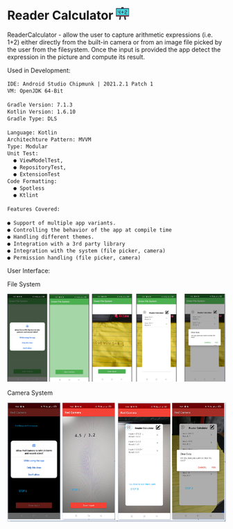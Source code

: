 # Reader Calculator   ![alt text](https://github.com/johnjake/ml-ocr/blob/master/calc.png)

ReaderCalculator - allow the user to capture arithmetic expressions (i.e. 1+2) either directly from the built-in camera or from an image file picked by the user from the filesystem. Once the input is provided the app detect the expression in the picture and compute its result.

Used in Development: 

    IDE: Android Studio Chipmunk | 2021.2.1 Patch 1
    VM: OpenJDK 64-Bit

    Gradle Version: 7.1.3
    Kotlin Version: 1.6.10
    Gradle Type: DLS

    Language: Kotlin
    Architechture Pattern: MVVM
    Type: Modular
    Unit Test: 
      ● ViewModelTest, 
      ● RepositoryTest, 
      ● ExtensionTest
    Code Formatting: 
      ● Spotless 
      ● Ktlint
    
    Features Covered:
    
    ● Support of multiple app variants.
    ● Controlling the behavior of the app at compile time
    ● Handling different themes.
    ● Integration with a 3rd party library
    ● Integration with the system (file picker, camera)
    ● Permission handling (file picker, camera)

   
   User Interface:
   
   File System
   
  ![alt text](https://github.com/johnjake/ml-ocr/blob/master/file_system.png)
  
  Camera System
  
  ![alt text](https://github.com/johnjake/ml-ocr/blob/master/camera_system.png)
  



